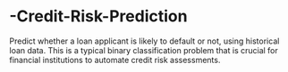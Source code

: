 # -Credit-Risk-Prediction
Predict whether a loan applicant is likely to default or not, using historical loan data. This is a typical binary classification problem that is crucial for financial institutions to automate credit risk assessments.
